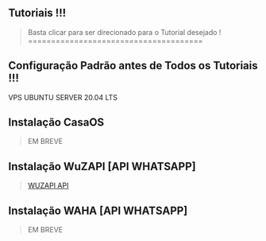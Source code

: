 ## Tutoriais !!!
> Basta clicar para ser direcionado para o Tutorial desejado !
======================================


## Configuração Padrão antes de Todos os Tutoriais !!!

VPS 
UBUNTU SERVER 20.04 LTS

## Instalação CasaOS
> EM BREVE

## Instalação WuZAPI [API WHATSAPP]

> [WUZAPI API](https://github.com/meugestor/Tutoriais/blob/667525c3f46f05d6e5a4672190a905701d8973bc/wuzapi.md)

## Instalação WAHA [API WHATSAPP]
> EM BREVE
